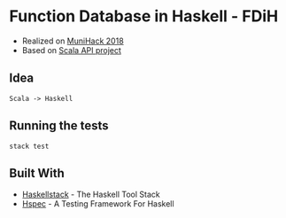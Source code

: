 # Function Database in Haskell - FDiH 

* Realized on [MuniHack 2018](https://munihac.github.io/)
* Based on [Scala API project](https://github.com/jbackfield/BecomingFunctional.git)
 
## Idea 

```
Scala -> Haskell
```

## Running the tests

```
stack test
```

## Built With

* [Haskellstack](https://docs.haskellstack.org/en/stable/README/) - The Haskell Tool Stack
* [Hspec](https://hspec.github.io/) - A Testing Framework For Haskell
